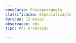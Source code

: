 ```yaml
---
nomeCurso: Psicopedagogia
classificacao: Especialização
duracao: 12 meses
observacao: obs
tipo: Pós Graduação

---
```


